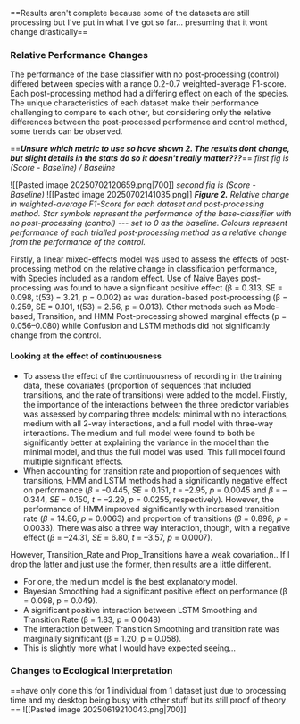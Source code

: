 ==Results aren't complete because some of the datasets are still processing but I've put in what I've got so far... presuming that it wont change drastically==
### Relative Performance Changes
The performance of the base classifier with no post-processing (control) differed between species with a range 0.2-0.7 weighted-average F1-score. Each post-processing method had a differing effect on each of the species. The unique characteristics of each dataset make their performance challenging to compare to each other, but considering only the relative differences between the post-processed performance and control method, some trends can be observed.

==***Unsure which metric to use so have shown 2. The results dont change, but slight details in the stats do so it doesn't really matter???***==
*first fig is (Score - Baseline) / Baseline*

![[Pasted image 20250702120659.png|700]]
*second fig is (Score - Baseline)*
![[Pasted image 20250702141035.png]]
***Figure 2.** Relative change in weighted-average F1-Score for each dataset and post-processing method. Star symbols represent the performance of the base-classifier with no post-processing (control) --- set to 0 as the baseline. Colours represent performance of each trialled post-processing method as a relative change from the performance of the control.*

Firstly, a linear mixed-effects model was used to assess the effects of post-processing method on the relative change in classification performance, with Species included as a random effect. Use of Naive Bayes post-processing was found to have a significant positive effect (β = 0.313, SE = 0.098, t(53) = 3.21, p = 0.002) as was duration-based post-processing (β = 0.259, SE = 0.101, t(53) = 2.56, p = 0.013). Other methods such as Mode-based, Transition, and HMM Post-processing showed marginal effects (p = 0.056–0.080) while Confusion and LSTM methods did not significantly change from the control.
#### Looking at the effect of continuousness
- To assess the effect of the continuousness of recording in the training data, these covariates (proportion of sequences that included transitions, and the rate of transitions) were added to the model. Firstly, the importance of the interactions between the three predictor variables was assessed by comparing three models: minimal with no interactions, medium with all 2-way interactions, and a full model with three-way interactions. The medium and full model were found to both be significantly better at explaining the variance in the model than the minimal model, and thus the full model was used. This full model found multiple significant effects.
- When accounting for transition rate and proportion of sequences with transitions, HMM and LSTM methods had a significantly negative effect on performance (_β_ = –0.445, _SE_ = 0.151, _t_ = –2.95, _p_ = 0.0045 and _β_ = –0.344, _SE_ = 0.150, _t_ = –2.29, _p_ = 0.0255, respectively). However, the performance of HMM improved significantly with increased transition rate (_β_ = 14.86, _p_ = 0.0063) and proportion of transitions (_β_ = 0.898, _p_ = 0.0033). There was also a three way interaction, though, with a negative effect (_β_ = –24.31, _SE_ = 6.80, _t_ = –3.57, _p_ = 0.0007).

However, Transition_Rate and Prop_Transitions have a weak covariation.. If I drop the latter and just use the former, then results are a little different. 
- For one, the medium model is the best explanatory model.
- Bayesian Smoothing had a significant positive effect on performance (β = 0.098, p = 0.049).
- A significant positive interaction between LSTM Smoothing and Transition Rate (β = 1.83, p = 0.0048)
- The interaction between Transition Smoothing and transition rate was marginally significant (β = 1.20, p = 0.058).
- This is slightly more what I would have expected seeing...

### Changes to Ecological Interpretation
==have only done this for 1 individual from 1 dataset just due to processing time and my desktop being busy with other stuff but its still proof of theory ==
![[Pasted image 20250619210043.png|700]]
